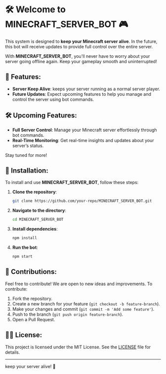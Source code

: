 # 🛠️ Welcome to **MINECRAFT_SERVER_BOT** 🎮

This system is designed to **keep your Minecraft server alive**. In the future, this bot will receive updates to provide full control over the entire server. 

With **MINECRAFT_SERVER_BOT**, you'll never have to worry about your server going offline again. Keep your gameplay smooth and uninterrupted!

## 🚀 Features:
- **Server Keep Alive**: keeps your server running as a normal server player.
- **Future Updates**: Expect upcoming features to help you manage and control the server using bot commands.
  
## 🛠️ Upcoming Features:
- **Full Server Control**: Manage your Minecraft server effortlessly through bot commands.
- **Real-Time Monitoring**: Get real-time insights and updates about your server’s status.

Stay tuned for more!

## 📝 Installation:
To install and use **MINECRAFT_SERVER_BOT**, follow these steps:

1. **Clone the repository**:
    ```bash
    git clone https://github.com/your-repo/MINECRAFT_SERVER_BOT.git
    ```

2. **Navigate to the directory**:
    ```bash
    cd MINECRAFT_SERVER_BOT
    ```

3. **Install dependencies**:
    ```bash
    npm install
    ```

4. **Run the bot**:
    ```bash
    npm start
    ```

## 🤝 Contributions:
Feel free to contribute! We are open to new ideas and improvements. To contribute:

1. Fork the repository.
2. Create a new branch for your feature (`git checkout -b feature-branch`).
3. Make your changes and commit (`git commit -m 'Add some feature'`).
4. Push to the branch (`git push origin feature-branch`).
5. Open a Pull Request.

## 🧑‍💻 License:
This project is licensed under the MIT License. See the [LICENSE](LICENSE) file for details.

---
keep your server alive! 🚀
